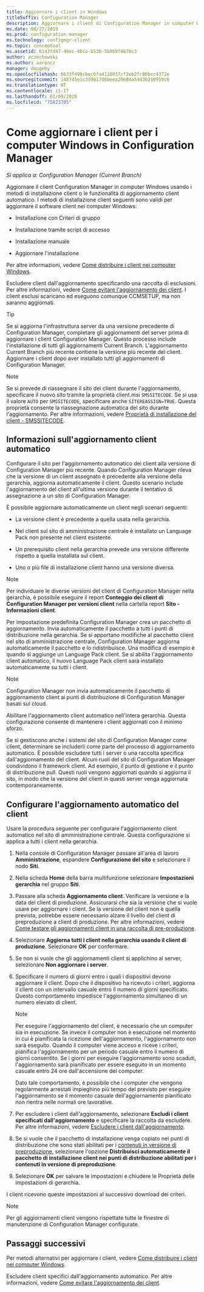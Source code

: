 ```yaml
---
title: Aggiornare i client in Windows
titleSuffix: Configuration Manager
description: Aggiornare i client di Configuration Manager in computer Windows.
ms.date: 08/27/2019
ms.prod: configuration-manager
ms.technology: configmgr-client
ms.topic: conceptual
ms.assetid: 6143fd47-48ec-4bca-b53b-5b9b9f067bc3
author: aczechowski
ms.author: aaroncz
manager: dougeby
ms.openlocfilehash: 6633f496cbec6fa4110037cf2eb2fc86bcc4372e
ms.sourcegitcommit: 148745e1c3d9817d8beea20684a54436210959c6
ms.translationtype: HT
ms.contentlocale: it-IT
ms.lasthandoff: 01/09/2020
ms.locfileid: "75823705"
---
```

# <a name="how-to-upgrade-clients-for-windows-computers-in-configuration-manager"></a>Come aggiornare i client per i computer Windows in Configuration Manager

*Si applica a: Configuration Manager (Current Branch)*

Aggiornare il client Configuration Manager in computer Windows usando i metodi di installazione client o le funzionalità di aggiornamento client automatico. I metodi di installazione client seguenti sono validi per aggiornare il software client nei computer Windows:  

- Installazione con Criteri di gruppo  

- Installazione tramite script di accesso  

- Installazione manuale  

- Aggiornare l'installazione  

Per altre informazioni, vedere [Come distribuire i client nei computer Windows](/sccm/core/clients/deploy/deploy-clients-to-windows-computers).

Escludere client dall'aggiornamento specificando una raccolta di esclusioni. Per altre informazioni, vedere [Come evitare l'aggiornamento dei client](/sccm/core/clients/manage/upgrade/exclude-clients-windows). I client esclusi scaricano ed eseguono comunque CCMSETUP, ma non saranno aggiornati.

> [!TIP]  
> Se si aggiorna l'infrastruttura server da una versione precedente di Configuration Manager, completare gli aggiornamenti del server prima di aggiornare i client Configuration Manager. Questo processo include l'installazione di tutti gli aggiornamenti Current Branch. L'aggiornamento Current Branch più recente contiene la versione più recente del client. Aggiornare i client dopo aver installato tutti gli aggiornamenti di Configuration Manager.

> [!NOTE]
> Se si prevede di riassegnare il sito dei client durante l'aggiornamento, specificare il nuovo sito tramite la proprietà client.msi `SMSSITECODE`. Se si usa il valore `AUTO` per `SMSSITECODE`, specificare anche `SITEREASSIGN=TRUE`. Questa proprietà consente la riassegnazione automatica del sito durante l'aggiornamento. Per altre informazioni, vedere [Proprietà di installazione del client - SMSSITECODE](/sccm/core/clients/deploy/about-client-installation-properties#smssitecode).

## <a name="bkmk_autoupdate"></a> Informazioni sull'aggiornamento client automatico

Configurare il sito per l'aggiornamento automatico dei client alla versione di Configuration Manager più recente. Quando Configuration Manager rileva che la versione di un client assegnato è precedente alla versione della gerarchia, aggiorna automaticamente il client. Questo scenario include l'aggiornamento del client all'ultima versione durante il tentativo di assegnazione a un sito di Configuration Manager.  

È possibile aggiornare automaticamente un client negli scenari seguenti:  

- La versione client è precedente a quella usata nella gerarchia.  

- Nel client sul sito di amministrazione centrale è installato un Language Pack non presente nel client esistente.  

- Un prerequisito client nella gerarchia prevede una versione differente rispetto a quella installata sul client.  

- Uno o più file di installazione client hanno una versione diversa.  

> [!NOTE]  
> Per individuare le diverse versioni del client di Configuration Manager nella gerarchia, è possibile eseguire il report **Conteggio dei client di Configuration Manager per versioni client** nella cartella report **Sito - Informazioni client**.  

Per impostazione predefinita Configuration Manager crea un pacchetto di aggiornamento. Invia automaticamente il pacchetto a tutti i punti di distribuzione nella gerarchia. Se si apportano modifiche al pacchetto client nel sito di amministrazione centrale, Configuration Manager aggiorna automaticamente il pacchetto e lo ridistribuisce. Una modifica di esempio è quando si aggiunge un Language Pack client. Se si abilita l'aggiornamento client automatico, il nuovo Language Pack client sarà installato automaticamente su tutti i client.

> [!NOTE]  
> Configuration Manager non invia automaticamente il pacchetto di aggiornamento client ai punti di distribuzione di Configuration Manager basati sul cloud.  

Abilitare l'aggiornamento client automatico nell'intera gerarchia. Questa configurazione consente di mantenere i client aggiornati con il minimo sforzo.  

Se si gestiscono anche i sistemi del sito di Configuration Manager come client, determinare se includerli come parte del processo di aggiornamento automatico. È possibile escludere tutti i server o una raccolta specifica dall'aggiornamento del client. Alcuni ruoli del sito di Configuration Manager condividono il framework client. Ad esempio, il punto di gestione e il punto di distribuzione pull. Questi ruoli vengono aggiornati quando si aggiorna il sito, in modo che la versione del client in questi server venga aggiornata contemporaneamente.

## <a name="bkmk_configure"></a> Configurare l'aggiornamento automatico del client

Usare la procedura seguente per configurare l'aggiornamento client automatico nel sito di amministrazione centrale. Questa configurazione si applica a tutti i client nella gerarchia.  

1. Nella console di Configuration Manager passare all'area di lavoro **Amministrazione**, espandere **Configurazione del sito** e selezionare il nodo **Siti**.  

1. Nella scheda **Home** della barra multifunzione selezionare **Impostazioni gerarchia** nel gruppo **Siti**.  

1. Passare alla scheda **Aggiornamento client**. Verificare la versione e la data del client di produzione. Assicurarsi che sia la versione che si vuole usare per aggiornare i client. Se la versione del client non è quella prevista, potrebbe essere necessario alzare il livello del client di preproduzione a client di produzione. Per altre informazioni, vedere [Come testare gli aggiornamenti client in una raccolta di pre-produzione](/sccm/core/clients/manage/upgrade/test-client-upgrades).  

1. Selezionare **Aggiorna tutti i client nella gerarchia usando il client di produzione**. Selezionare **OK** per confermare.  

1. Se non si vuole che gli aggiornamenti client si applichino ai server, selezionare **Non aggiornare i server**.  

1. Specificare il numero di giorni entro i quali i dispositivi devono aggiornare il client. Dopo che il dispositivo ha ricevuto i criteri, aggiorna il client con un intervallo casuale entro il numero di giorni specificato. Questo comportamento impedisce l'aggiornamento simultaneo di un numero elevato di client.

    > [!NOTE]
    > Per eseguire l'aggiornamento del client, è necessario che un computer sia in esecuzione. Se invece il computer non è esecuzione nel momento in cui è pianificata la ricezione dell'aggiornamento, l'aggiornamento non sarà eseguito. Quando il computer viene acceso e riceve i criteri, pianifica l'aggiornamento per un periodo casuale entro il numero di giorni consentito. Se i giorni per eseguire l'aggiornamento sono scaduti, l'aggiornamento sarà pianificato per essere eseguito in un momento casuale entro 24 ore dall'accensione del computer.
    >
    > Dato tale comportamento, è possibile che i computer che vengono regolarmente arrestati impieghino più tempo del previsto per eseguire l'aggiornamento se il momento casuale dell'aggiornamento pianificato non rientra nelle normali ore lavorative.

1. Per escludere i client dall'aggiornamento, selezionare **Escludi i client specificati dall'aggiornamento** e specificare la raccolta da escludere. Per altre informazioni, vedere [Escludere i client dall'aggiornamento](/sccm/core/clients/manage/upgrade/exclude-clients-windows).

1. Se si vuole che il pacchetto di installazione venga copiato nei punti di distribuzione che sono stati abilitati per i [contenuti in versione di preproduzione](/sccm/core/plan-design/hierarchy/manage-network-bandwidth#BKMK_PrestagingContent), selezionare l'opzione **Distribuisci automaticamente il pacchetto di installazione client nei punti di distribuzione abilitati per i contenuti in versione di preproduzione**.  

1. Selezionare **OK** per salvare le impostazioni e chiudere le Proprietà delle impostazioni di gerarchia.

I client ricevono queste impostazioni al successivo download dei criteri.

> [!NOTE]
> Per gli aggiornamenti client vengono rispettate tutte le finestre di manutenzione di Configuration Manager configurate.

## <a name="next-steps"></a>Passaggi successivi

Per metodi alternativi per aggiornare i client, vedere [Come distribuire i client nei computer Windows](/sccm/core/clients/deploy/deploy-clients-to-windows-computers).

Escludere client specifici dall'aggiornamento automatico. Per altre informazioni, vedere [Come evitare l'aggiornamento dei client](/sccm/core/clients/manage/upgrade/exclude-clients-windows).
